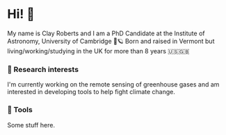 # Hi! 👋

My name is Clay Roberts and I am a PhD Candidate at the Institute of Astronomy, University of Cambridge 🔭🪐  Born and raised in Vermont but living/working/studying in the UK for more than 8 years 🇺🇸🇬🇧

### 🔬 Research interests

I'm currently working on the remote sensing of greenhouse gases and am interested in developing tools to help fight climate change. 

### 🔧 Tools
Some stuff here.

<!--
**Clayton-Roberts/Clayton-Roberts** is a ✨ _special_ ✨ repository because its `README.md` (this file) appears on your GitHub profile.

Here are some ideas to get you started:

- 🔭 I’m currently working on ...
- 🌱 I’m currently learning ...
- 👯 I’m looking to collaborate on ...
- 🤔 I’m looking for help with ...
- 💬 Ask me about ...
- 📫 How to reach me: ...
- 😄 Pronouns: ...
- ⚡ Fun fact: ...
-->
